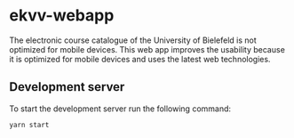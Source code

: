 # ekvv-webapp

The electronic course catalogue of the University of Bielefeld is not optimized for mobile devices. This web app improves the usability because it is optimized for mobile devices and uses the latest web technologies.

## Development server

To start the development server run the following command:
```
yarn start
```
